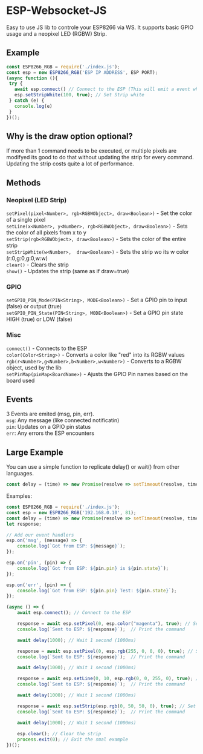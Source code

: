 # ESP-Websocket-JS
Easy to use JS lib to controle your ESP8266 via WS.
It supports basic GPIO usage and a neopixel LED (RGBW) Strip.

## Example
```js
const ESP8266_RGB = require('./index.js');
const esp = new ESP8266_RGB('ESP IP ADDRESS', ESP PORT);
(async function (){
 try {
   await esp.connect() // Connect to the ESP (This will emit a event when connected)
   esp.setStripWhite(100, true); // Set Strip white
 } catch (e) {
   console.log(e)
 }
})();
```
## Why is the draw option optional?
If more than 1 command needs to be executed, or multiple pixels are modifyed its good to do that without updating the strip for every command.
Updating the strip costs quite a lot of performance.

## Methods  
### Neopixel (LED Strip)  
`setPixel(pixel<Number>, rgb<RGBWObject>, draw<Boolean>)` - Set the color of a single pixel  
`setLine(x<Number>, y<Number>, rgb<RGBWObject>, draw<Boolean>)` - Sets the color of all pixels from x to y  
`setStrip(rgb<RGBWObject>, draw<Boolean>)` - Sets the color of the entire strip  
`setStripWhite(w<Number>,  draw<Boolean>)` - Sets the strip wo its w color (r:0,g:0,g:0,w:w)  
`clear()` - Clears the strip  
`show()` - Updates the strip (same as if draw=true)  
### GPIO  
`setGPIO_PIN_Mode(PIN<String>, MODE<Boolean>)` - Set a GPIO pin to input (false) or output (true)  
`setGPIO_PIN_State(PIN<String>, MODE<Boolean>)` - Set a GPIO pin state HIGH (true) or LOW (false)  
### Misc  
`connect()` - Connects to the ESP  
`color(Color<String>)` - Converts a color like "red" into its RGBW values  
`rgb(r<Number>,g<Number>,b<Number>,w<Number>)` - Converts to a RGBW object, used by the lib  
`setPinMap(pinMap<BoardName>)` - Ajusts the GPIO Pin names based on the board used  

## Events
3 Events are emited (msg, pin, err).  
`msg`: Any message (like connected notificatin)  
`pin`: Updates on a GPIO pin status  
`err`: Any errors the ESP encounters  

## Large Example
You can use a simple function to replicate delay() or wait() from other languages.
```js
const delay = (time) => new Promise(resolve => setTimeout(resolve, time));
```
Examples:
```js
const ESP8266_RGB = require('./index.js');
const esp = new ESP8266_RGB('192.168.0.10', 81);
const delay = (time) => new Promise(resolve => setTimeout(resolve, time));
let response;

// Add our event handlers
esp.on('msg', (message) => {
    console.log(`Got from ESP: ${message}`);
});

esp.on('pin', (pin) => {
    console.log(`Got from ESP: ${pin.pin} is ${pin.state}`);
});

esp.on('err', (pin) => {
    console.log(`Got from ESP: ${pin.pin} Test: ${pin.state}`);
});

(async () => {
    await esp.connect(); // Connect to the ESP

    response = await esp.setPixel(0, esp.color("magenta"), true); // Set a pixel to magenta. The function returns the command executed
    console.log(`Sent to ESP: ${response}`);  // Print the command

    await delay(1000); // Wait 1 second (1000ms)

    response = await esp.setPixel(0, esp.rgb(255, 0, 0, 0), true); // Set a pixel to red (255,0,0,0. The function returns the command executed
    console.log(`Sent to ESP: ${response}`);  // Print the command

    await delay(1000); // Wait 1 second (1000ms)

    response = await esp.setLine(0, 10, esp.rgb(0, 0, 255, 0), true); // Set pixel 0-10 to blue.The function returns the command executed
    console.log(`Sent to ESP: ${response}`);  // Print the command

    await delay(1000); // Wait 1 second (1000ms)

    response = await esp.setStrip(esp.rgb(0, 50, 50, 0), true); // Set the entire strip to cyan.The function returns the command executed
    console.log(`Sent to ESP: ${response}`);  // Print the command

    await delay(1000); // Wait 1 second (1000ms)
    
    esp.clear(); // Clear the strip
    process.exit(0); // Exit the smal example
})();
```
